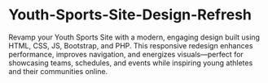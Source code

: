 # Youth-Sports-Site-Design-Refresh
Revamp your Youth Sports Site with a modern, engaging design built using HTML, CSS, JS, Bootstrap, and PHP. This responsive redesign enhances performance, improves navigation, and energizes visuals—perfect for showcasing teams, schedules, and events while inspiring young athletes and their communities online.
